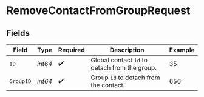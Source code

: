 # RemoveContactFromGroupRequest


## Fields

| Field                                         | Type                                          | Required                                      | Description                                   | Example                                       |
| --------------------------------------------- | --------------------------------------------- | --------------------------------------------- | --------------------------------------------- | --------------------------------------------- |
| `ID`                                          | *int64*                                       | :heavy_check_mark:                            | Global contact `id` to detach from the group. | 35                                            |
| `GroupID`                                     | *int64*                                       | :heavy_check_mark:                            | Group `id` to detach from the contact.        | 656                                           |